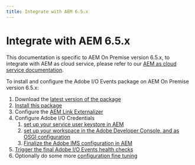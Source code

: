 ```yaml
---
title: Integrate with AEM 6.5.x
---
```


# Integrate with AEM 6.5.x

This documentation is specific to AEM On Premise version 6.5.x, 
to integrate with AEM as cloud service, please refer to our [AEM as cloud service documentation](aem_skyline_install.md).

To install and configure the Adobe I/O Events package on AEM On Premise version 6.5.x:

1. Download the [latest version of the package](https://github.com/AdobeDocs/adobeio-events/releases/tag/2020_07_20_13_00)
2. [Install this package](aem_on_premise_package_install.md)
3. Configure the [AEM Link Externalizer](aem_on_premise_link_externalizer.md)
4. Configure Adobe I/O Credentials
   1. [set up your service user keystore in AEM](aem_keystore_setup.md) 
   2. [set up your workspace in the Adobe Developer Console, and as OSGI configuration](aem_console_setup.md)
   3. [Finalize the Adobe IMS configuration in AEM](aem_ims_config.md)
5. [Trigger the final Adobe I/O Events health checks](aem_healthcheck_servlet.md)
6. Optionally do some more [configuration fine tuning](aem_advanced_configurations.md)

   
